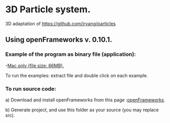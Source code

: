# 3D Particle system.

3D adaptation of https://github.com/irvang/particles 
## Using openFrameworks v. 0.10.1. 

### Example of the program as binary file (application):

  -[Mac only (file size: 66MB).](http://irvingangulo.com/assets/particles-3d-bin-f/particles-3d-bin-f/particles-3D-031119.zip)

To run the examples: extract file and double click on each example.


### To run source code: 

a) Download and install openFrameworks from this page :[openFrameworks](http://openframeworks.cc/download/).

b) Generate project, and use this folder as your source (you may replace src).
